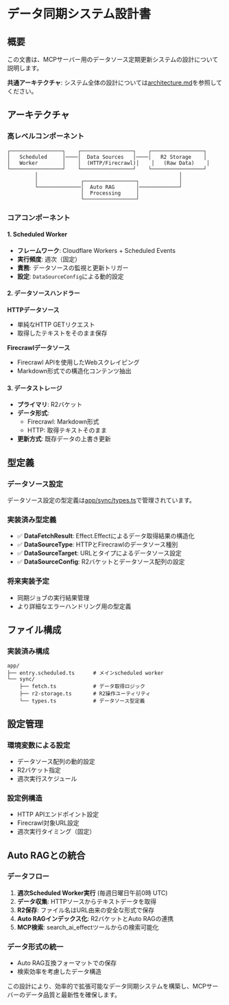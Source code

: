 # データ同期システム設計書

## 概要

この文書は、MCPサーバー用のデータソース定期更新システムの設計について説明します。

**共通アーキテクチャ**: システム全体の設計については[architecture.md](./architecture.md)を参照してください。

## アーキテクチャ

### 高レベルコンポーネント

```
┌─────────────────┐    ┌─────────────────┐    ┌─────────────────┐
│   Scheduled     │────│  Data Sources   │────│   R2 Storage    │
│   Worker        │    │  (HTTP/Firecrawl)│    │   (Raw Data)    │
└─────────────────┘    └─────────────────┘    └─────────────────┘
         │                                              │
         │              ┌─────────────────┐             │
         └──────────────│  Auto RAG       │─────────────┘
                        │  Processing     │
                        └─────────────────┘
```

### コアコンポーネント

#### 1. Scheduled Worker

- **フレームワーク**: Cloudflare Workers + Scheduled Events
- **実行頻度**: 週次（固定）
- **責務**: データソースの監視と更新トリガー
- **設定**: `DataSourceConfig`による動的設定

#### 2. データソースハンドラー

**HTTPデータソース**

- 単純なHTTP GETリクエスト
- 取得したテキストをそのまま保存

**Firecrawlデータソース**

- Firecrawl APIを使用したWebスクレイピング
- Markdown形式での構造化コンテンツ抽出

#### 3. データストレージ

- **プライマリ**: R2バケット
- **データ形式**:
  - Firecrawl: Markdown形式
  - HTTP: 取得テキストそのまま
- **更新方式**: 既存データの上書き更新

## 型定義

### データソース設定

データソース設定の型定義は[app/sync/types.ts](./app/sync/types.ts)で管理されています。

### 実装済み型定義

- ✅ **DataFetchResult**: Effect.Effectによるデータ取得結果の構造化
- ✅ **DataSourceType**: HTTPとFirecrawlのデータソース種別
- ✅ **DataSourceTarget**: URLとタイプによるデータソース設定
- ✅ **DataSourceConfig**: R2バケットとデータソース配列の設定

### 将来実装予定

- 同期ジョブの実行結果管理
- より詳細なエラーハンドリング用の型定義

## ファイル構成

### 実装済み構成

```
app/
├── entry.scheduled.ts      # メインscheduled worker
└── sync/
    ├── fetch.ts            # データ取得ロジック
    ├── r2-storage.ts       # R2操作ユーティリティ
    └── types.ts            # データソース型定義
```

## 設定管理

### 環境変数による設定

- データソース配列の動的設定
- R2バケット指定
- 週次実行スケジュール

### 設定例構造

- HTTP APIエンドポイント設定
- Firecrawl対象URL設定
- 週次実行タイミング（固定）

## Auto RAGとの統合

### データフロー

1. **週次Scheduled Worker実行** (毎週日曜日午前0時 UTC)
2. **データ収集**: HTTPソースからテキストデータを取得
3. **R2保存**: ファイル名はURL由来の安全な形式で保存
4. **Auto RAGインデックス化**: R2バケットとAuto RAGの連携
5. **MCP検索**: search_ai_effectツールからの検索可能化

### データ形式の統一

- Auto RAG互換フォーマットでの保存
- 検索効率を考慮したデータ構造

この設計により、効率的で拡張可能なデータ同期システムを構築し、MCPサーバーのデータ品質と最新性を確保します。

